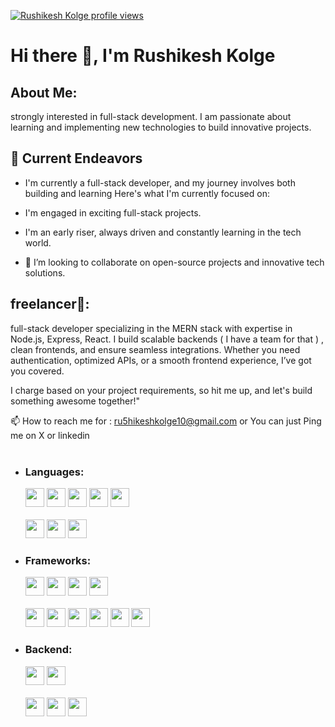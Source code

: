 [![Rushikesh Kolge profile views](https://u8views.com/api/v1/github/profiles/124882090/views/total-count.svg)](https://u8views.com/github/ru5hikesh)

# Hi there 👋, I'm Rushikesh Kolge 

## About Me:

strongly interested in full-stack development. I am passionate about learning and implementing new technologies to build innovative projects.

## 🔭 Current Endeavors
- I'm currently a full-stack developer, and my journey involves both building and learning Here's what I'm currently focused on:

- I'm engaged in exciting full-stack projects.

- I'm an early riser, always driven and constantly learning in the tech world.
                                                                                                                                                                                                       
- 👯 I’m looking to collaborate on open-source projects and innovative tech solutions.                                                                                                       

## freelancer👯:
 full-stack developer specializing in the MERN stack with expertise in Node.js, Express, React. I build scalable backends ( I have a team for that ) , clean frontends, and ensure seamless integrations.
 Whether you need authentication, optimized APIs, or a smooth frontend experience, I’ve got you covered.

I charge based on your project requirements, so hit me up, and let's build something awesome together!"

📫 How to reach me for :  ru5hikeshkolge10@gmail.com 
or You can just Ping me on X or linkedin 
<br></br>

- ### Languages:
  
  <code><img height="30" src="https://img.shields.io/badge/JavaScript-323330?style=for-the-badge&logo=javascript&logoColor=F7DF1E"></code>
  <code><img height="30" src="https://img.shields.io/badge/TypeScript-007ACC?style=for-the-badge&logo=typescript&logoColor=white"></code>
  <code><img height="30" src="https://img.shields.io/badge/CSS3-1572B6?style=for-the-badge&logo=css3&logoColor=white"></code>
  <code><img height="30" src="https://img.shields.io/badge/HTML5-E34F26?style=for-the-badge&logo=html5&logoColor=white"></code>
  <code><img height="30" src="https://img.shields.io/badge/json-5E5C5C?style=for-the-badge&logo=json&logoColor=white"></code>
  <br></br>
  <code><img height="30" src="https://img.shields.io/badge/Python-FFD43B?style=for-the-badge&logo=python&logoColor=blue"></code>
  <code><img height="30" src="https://img.shields.io/badge/C-00599C?style=for-the-badge&logo=c&logoColor=white"></code>
  <code><img height="30" src="https://img.shields.io/badge/C%2B%2B-00599C?style=for-the-badge&logo=c%2B%2B&logoColor=white"></code>

- ### Frameworks:

  <code><img height="30" src="https://img.shields.io/badge/React-20232A?style=for-the-badge&logo=react&logoColor=61DAFB"></code>
  <code><img height="30" src="https://img.shields.io/badge/Node.js-339933?style=for-the-badge&logo=nodedotjs&logoColor=white"></code>
  <code><img height="30" src="https://img.shields.io/badge/next.js-000000?style=for-the-badge&logo=nextdotjs&logoColor=white"></code>
  <code><img height="30" src="https://img.shields.io/badge/Tailwind_CSS-38B2AC?style=for-the-badge&logo=tailwind-css&logoColor=white"></code>
  <br></br>
  <code><img height="30" src="https://img.shields.io/badge/shadcn/ui-000000?style=for-the-badge&logo=shadcnui&logoColor=white"></code>
  <code><img height="30" src="https://img.shields.io/badge/Bootstrap-563D7C?style=for-the-badge&logo=bootstrap&logoColor=white"></code>
  <code><img height="30" src="https://img.shields.io/badge/Django-171717?style=for-the-badge&logo=Django&logoColor=white"></code>
  <code><img height="30" src="https://img.shields.io/badge/Accenture-A100FF?style=for-the-badge&logo=accenture&logoColor=white"></code>
  <code><img height="30" src="https://img.shields.io/badge/AWS%20Amplify-FF9900?style=for-the-badge&logo=aws-amplify&logoColor=white"></code>
  <code><img height="30" src="https://img.shields.io/badge/Redux-593D88?style=for-the-badge&logo=redux&logoColor=white"></code>
  
- ### Backend:

  <code><img height="30" src="https://img.shields.io/badge/MongoDB-4EA94B?style=for-the-badge&logo=mongodb&logoColor=white"></code>
  <code><img height="30" src="https://img.shields.io/badge/Express.js-000000?style=for-the-badge&logo=express&logoColor=white"></code>
  <br></br>
  <code><img height="30" src="https://img.shields.io/badge/JWT-000000?style=for-the-badge&logo=JSON%20web%20tokens&logoColor=white"></code>
  <code><img height="30" src="https://img.shields.io/badge/PostgreSQL-316192?style=for-the-badge&logo=postgresql&logoColor=white"></code>
  <code><img height="30" src="https://img.shields.io/badge/MySQL-005C84?style=for-the-badge&logo=mysql&logoColor=white"></code>
  <br></br>




